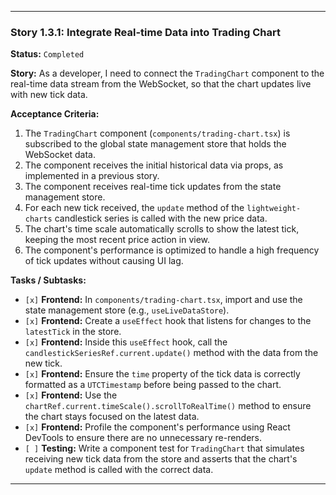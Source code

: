 ---

### **Story 1.3.1: Integrate Real-time Data into Trading Chart**

**Status:** `Completed`

**Story:**
As a developer, I need to connect the `TradingChart` component to the real-time data stream from the WebSocket, so that the chart updates live with new tick data.

**Acceptance Criteria:**
1.  The `TradingChart` component (`components/trading-chart.tsx`) is subscribed to the global state management store that holds the WebSocket data.
2.  The component receives the initial historical data via props, as implemented in a previous story.
3.  The component receives real-time tick updates from the state management store.
4.  For each new tick received, the `update` method of the `lightweight-charts` candlestick series is called with the new price data.
5.  The chart's time scale automatically scrolls to show the latest tick, keeping the most recent price action in view.
6.  The component's performance is optimized to handle a high frequency of tick updates without causing UI lag.

**Tasks / Subtasks:**
-   `[x]` **Frontend:** In `components/trading-chart.tsx`, import and use the state management store (e.g., `useLiveDataStore`).
-   `[x]` **Frontend:** Create a `useEffect` hook that listens for changes to the `latestTick` in the store.
-   `[x]` **Frontend:** Inside this `useEffect` hook, call the `candlestickSeriesRef.current.update()` method with the data from the new tick.
-   `[x]` **Frontend:** Ensure the `time` property of the tick data is correctly formatted as a `UTCTimestamp` before being passed to the chart.
-   `[x]` **Frontend:** Use the `chartRef.current.timeScale().scrollToRealTime()` method to ensure the chart stays focused on the latest data.
-   `[x]` **Frontend:** Profile the component's performance using React DevTools to ensure there are no unnecessary re-renders.
-   `[ ]` **Testing:** Write a component test for `TradingChart` that simulates receiving new tick data from the store and asserts that the chart's `update` method is called with the correct data.

---